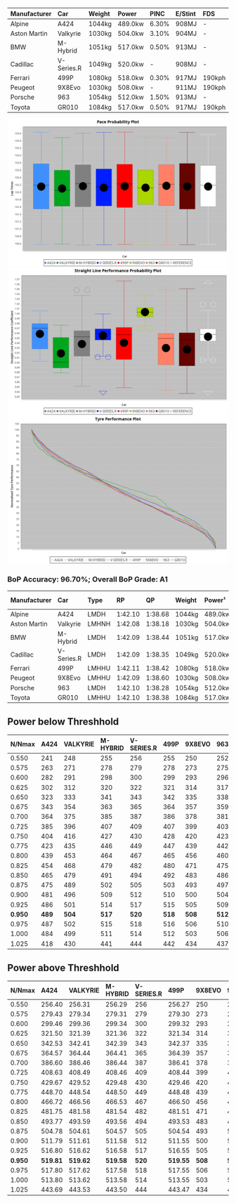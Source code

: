 | Manufacturer | Car        | Weight | Power   | PINC    | E/Stint | FDS     |
|:-|:-|:-|:-|:-|:-|:-|
| Alpine       | A424       | 1044kg | 489.0kw | 6.30%   | 908MJ   |    -    |
| Aston Martin | Valkyrie   | 1030kg | 504.0kw | 3.10%   | 904MJ   |    -    |
| BMW          | M-Hybrid   | 1051kg | 517.0kw | 0.50%   | 913MJ   |    -    |
| Cadillac     | V-Series.R | 1049kg | 520.0kw |    -    | 908MJ   |    -    |
| Ferrari      | 499P       | 1080kg | 518.0kw | 0.30%   | 917MJ   | 190kph  |
| Peugeot      | 9X8Evo     | 1030kg | 508.0kw |    -    | 911MJ   | 190kph  |
| Porsche      | 963        | 1054kg | 512.0kw | 1.50%   | 913MJ   |    -    |
| Toyota       | GR010      | 1084kg | 517.0kw | 0.50%   | 917MJ   | 190kph  |

![PACECHART](./IMG/AUTO.png)
![STRAIGHTLINEPERFORMANCECHART](./IMG/AUTO_sp.png)
![TYREPERFORMANCECHART](./IMG/AUTO_tw.png)

### BoP Accuracy: 96.70%; Overall BoP Grade: A1
| Manufacturer | Car        | Type  | RP      | QP      | Weight | Power¹  | Threshhold | PINC    | Power²   | E/Stint | AVG Vmax  | FDS     | RDLC | L/Stint | BOP-Grade | Model Accuracy | Model Points | Match%  | SimDiff |
|:-|:-|:-|:-|:-|:-|:-|:-|:-|:-|:-|:-|:-|:-|:-|:-|:-|:-|:-|:-|
| Alpine       | A424       | LMDH  | 1:42.10 | 1:38.68 | 1044kg | 489.0kw | 250.0kph   | 6.30%   | 519.80kw |  908MJ  | 313.30kph |    -    | 1.02 | 33      | ~A1       | 97.47%         | 1810         | 95.77%  | +0.09   |
| Aston Martin | Valkyrie   | LMHNH | 1:42.08 | 1:38.18 | 1030kg | 504.0kw | 250.0kph   | 3.10%   | 519.60kw |  904MJ  | 306.41kph |    -    | 1.04 | 33      | +B1       | 100.00%        | 466          | 87.45%  | +0.18   |
| BMW          | M-Hybrid   | LMDH  | 1:42.09 | 1:38.44 | 1051kg | 517.0kw | 250.0kph   | 0.50%   | 519.60kw |  913MJ  | 309.53kph |    -    | 1.02 | 33      | ~A1       | 100.00%        | 3339         | 100.00% | -0.27   |
| Cadillac     | V-Series.R | LMDH  | 1:42.09 | 1:38.35 | 1049kg | 520.0kw | 250.0kph   |    -    | 520.00kw |  908MJ  | 310.59kph |    -    | 1.02 | 33      | ~A1       | 99.00%         | 6039         | 96.26%  | +0.14   |
| Ferrari      | 499P       | LMHHU | 1:42.11 | 1:38.42 | 1080kg | 518.0kw | 250.0kph   | 0.30%   | 519.60kw |  917MJ  | 307.89kph | 190kph  | 1.02 | 33      | ~A1       | 99.56%         | 7418         | 100.00% | -0.13   |
| Peugeot      | 9X8Evo     | LMHHU | 1:42.09 | 1:38.60 | 1030kg | 508.0kw | 250.0kph   |    -    | 508.00kw |  911MJ  | 320.13kph | 190kph  | 1.03 | 33      | ~A1       | 100.00%        | 1889         | 97.99%  | +0.15   |
| Porsche      | 963        | LMDH  | 1:42.10 | 1:38.28 | 1054kg | 512.0kw | 250.0kph   | 1.50%   | 519.70kw |  913MJ  | 307.20kph |    -    | 1.02 | 33      | ~A1       | 100.00%        | 14574        | 97.82%  | -0.19   |
| Toyota       | GR010      | LMHHU | 1:42.10 | 1:38.38 | 1084kg | 517.0kw | 250.0kph   | 0.50%   | 519.60kw |  917MJ  | 305.27kph | 190kph  | 1.02 | 33      | ~A1       | 97.78%         | 5323         | 98.31%  | +0.03   |

## Power below Threshhold
| N/Nmax    | A424    | VALKYRIE | M-HYBRID | V-SERIES.R | 499P    | 9X8EVO  | 963     | GR010   |
|:-|:-|:-|:-|:-|:-|:-|:-|:-|
|  0.550    |  241    |  248     |  255     |  256       |  255    |  250    |  252    |  255    |
|  0.575    |  263    |  271     |  278     |  279       |  278    |  273    |  275    |  278    |
|  0.600    |  282    |  291     |  298     |  300       |  299    |  293    |  296    |  298    |
|  0.625    |  302    |  312     |  320     |  322       |  321    |  314    |  317    |  320    |
|  0.650    |  323    |  333     |  341     |  343       |  342    |  335    |  338    |  341    |
|  0.675    |  343    |  354     |  363     |  365       |  364    |  357    |  359    |  363    |
|  0.700    |  364    |  375     |  385     |  387       |  386    |  378    |  381    |  385    |
|  0.725    |  385    |  396     |  407     |  409       |  407    |  399    |  403    |  407    |
|  0.750    |  404    |  416     |  427     |  430       |  428    |  420    |  423    |  427    |
|  0.775    |  423    |  435     |  446     |  449       |  447    |  439    |  442    |  446    |
|  0.800    |  439    |  453     |  464     |  467       |  465    |  456    |  460    |  464    |
|  0.825    |  454    |  468     |  479     |  482       |  480    |  471    |  475    |  479    |
|  0.850    |  465    |  479     |  491     |  494       |  492    |  483    |  486    |  491    |
|  0.875    |  475    |  489     |  502     |  505       |  503    |  493    |  497    |  502    |
|  0.900    |  481    |  496     |  509     |  512       |  510    |  500    |  504    |  509    |
|  0.925    |  486    |  501     |  514     |  517       |  515    |  505    |  509    |  514    |
| **0.950** | **489** | **504**  | **517**  | **520**    | **518** | **508** | **512** | **517** |
|  0.975    |  487    |  502     |  515     |  518       |  516    |  506    |  510    |  515    |
|  1.000    |  484    |  499     |  511     |  514       |  512    |  503    |  506    |  511    |
|  1.025    |  418    |  430     |  441     |  444       |  442    |  434    |  437    |  441    |

## Power above Threshhold
| N/Nmax    | A424       | VALKYRIE   | M-HYBRID   | V-SERIES.R | 499P       | 9X8EVO  | 963        | GR010      |
|:-|:-|:-|:-|:-|:-|:-|:-|:-|
|  0.550    |  256.40    |  256.31    |  256.29    |  256       |  256.27    |  250    |  256.34    |  256.29    |
|  0.575    |  279.43    |  279.34    |  279.31    |  279       |  279.30    |  273    |  279.37    |  279.31    |
|  0.600    |  299.46    |  299.36    |  299.34    |  300       |  299.32    |  293    |  299.39    |  299.34    |
|  0.625    |  321.50    |  321.39    |  321.36    |  322       |  321.34    |  314    |  321.42    |  321.36    |
|  0.650    |  342.53    |  342.41    |  342.39    |  343       |  342.37    |  335    |  342.45    |  342.39    |
|  0.675    |  364.57    |  364.44    |  364.41    |  365       |  364.39    |  357    |  364.48    |  364.41    |
|  0.700    |  386.60    |  386.46    |  386.44    |  387       |  386.41    |  378    |  386.51    |  386.44    |
|  0.725    |  408.63    |  408.49    |  408.46    |  409       |  408.44    |  399    |  408.53    |  408.46    |
|  0.750    |  429.67    |  429.52    |  429.48    |  430       |  429.46    |  420    |  429.56    |  429.48    |
|  0.775    |  448.70    |  448.54    |  448.50    |  449       |  448.48    |  439    |  448.59    |  448.50    |
|  0.800    |  466.72    |  466.56    |  466.53    |  467       |  466.50    |  456    |  466.61    |  466.53    |
|  0.825    |  481.75    |  481.58    |  481.54    |  482       |  481.51    |  471    |  481.63    |  481.54    |
|  0.850    |  493.77    |  493.59    |  493.56    |  494       |  493.53    |  483    |  493.65    |  493.56    |
|  0.875    |  504.78    |  504.61    |  504.57    |  505       |  504.54    |  493    |  504.66    |  504.57    |
|  0.900    |  511.79    |  511.61    |  511.58    |  512       |  511.55    |  500    |  511.67    |  511.58    |
|  0.925    |  516.80    |  516.62    |  516.58    |  517       |  516.55    |  505    |  516.68    |  516.58    |
| **0.950** | **519.81** | **519.62** | **519.58** | **520**    | **519.55** | **508** | **519.68** | **519.58** |
|  0.975    |  517.80    |  517.62    |  517.58    |  518       |  517.55    |  506    |  517.68    |  517.58    |
|  1.000    |  513.80    |  513.62    |  513.58    |  514       |  513.55    |  503    |  513.67    |  513.58    |
|  1.025    |  443.69    |  443.53    |  443.50    |  444       |  443.47    |  434    |  443.58    |  443.50    |
